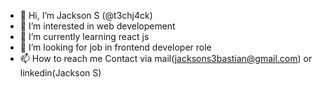 - 👋 Hi, I’m Jackson S (@t3chj4ck) 
- 👀 I’m interested in web developement
- 🌱 I’m currently learning react js
- 💞️ I’m looking for job in frontend developer role
- 📫 How to reach me Contact via mail(jacksons3bastian@gmail.com) or linkedin(Jackson S)

<!---
t3chj4ck/t3chj4ck is a ✨ special ✨ repository because its `README.md` (this file) appears on your GitHub profile.
You can click the Preview link to take a look at your changes.
--->
